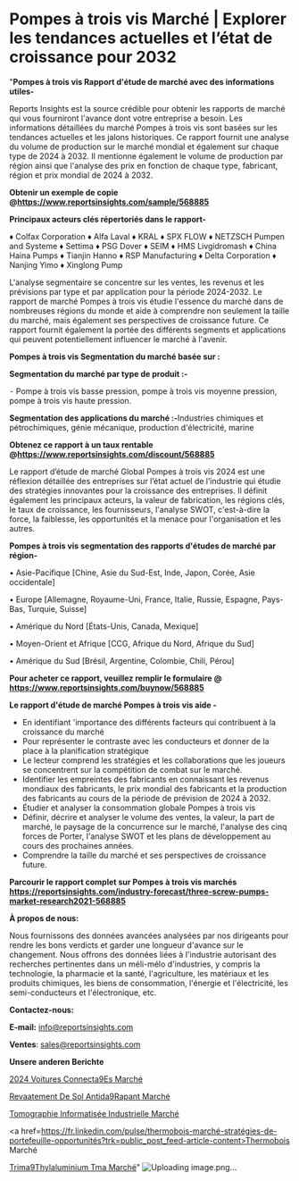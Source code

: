 # Pompes à trois vis Marché | Explorer les tendances actuelles et l’état de croissance pour 2032

"<strong>Pompes à trois vis Rapport d'étude de marché avec des informations utiles-</strong>

Reports Insights est la source crédible pour obtenir les rapports de marché qui vous fourniront l'avance dont votre entreprise a besoin. Les informations détaillées du marché Pompes à trois vis sont basées sur les tendances actuelles et les jalons historiques. Ce rapport fournit une analyse du volume de production sur le marché mondial et également sur chaque type de 2024 à 2032. Il mentionne également le volume de production par région ainsi que l'analyse des prix en fonction de chaque type, fabricant, région et prix mondial de 2024 à 2032.

<strong><b>Obtenir un exemple de copie @</b></strong><a href=https://www.reportsinsights.com/sample/568885><strong><b>https://www.reportsinsights.com/sample/568885</b></strong></a>

<b>Principaux acteurs clés répertoriés dans le rapport-</b>

<b> </b>♦ Colfax Corporation
♦ Alfa Laval
♦ KRAL
♦ SPX FLOW
♦ NETZSCH Pumpen and Systeme
♦ Settima
♦ PSG Dover
♦ SEIM
♦ HMS Livgidromash
♦ China Haina Pumps
♦ Tianjin Hanno
♦ RSP Manufacturing
♦ Delta Corporation
♦ Nanjing Yimo
♦ Xinglong Pump

L'analyse segmentaire se concentre sur les ventes, les revenus et les prévisions par type et par application pour la période 2024-2032. Le rapport de marché Pompes à trois vis étudie l'essence du marché dans de nombreuses régions du monde et aide à comprendre non seulement la taille du marché, mais également ses perspectives de croissance future. Ce rapport fournit également la portée des différents segments et applications qui peuvent potentiellement influencer le marché à l'avenir.

<strong>Pompes à trois vis Segmentation du marché basée sur :</strong>

<strong>Segmentation du marché par type de produit :-</strong>

⁃ Pompe à trois vis basse pression, pompe à trois vis moyenne pression, pompe à trois vis haute pression.

<strong>Segmentation des applications du marché :-</strong>Industries chimiques et pétrochimiques, génie mécanique, production d'électricité, marine

<strong><b>Obtenez ce rapport à un taux rentable @</b></strong><a href=https://www.reportsinsights.com/discount/568885><strong><b>https://www.reportsinsights.com/discount/568885</b></strong></a>

Le rapport d’étude de marché Global Pompes à trois vis 2024 est une réflexion détaillée des entreprises sur l’état actuel de l’industrie qui étudie des stratégies innovantes pour la croissance des entreprises. Il définit également les principaux acteurs, la valeur de fabrication, les régions clés, le taux de croissance, les fournisseurs, l'analyse SWOT, c'est-à-dire la force, la faiblesse, les opportunités et la menace pour l'organisation et les autres.

<strong>Pompes à trois vis segmentation des rapports d'études de marché par région-</strong>

• Asie-Pacifique [Chine, Asie du Sud-Est, Inde, Japon, Corée, Asie occidentale]

• Europe [Allemagne, Royaume-Uni, France, Italie, Russie, Espagne, Pays-Bas, Turquie, Suisse]

• Amérique du Nord [États-Unis, Canada, Mexique]

• Moyen-Orient et Afrique [CCG, Afrique du Nord, Afrique du Sud]

• Amérique du Sud [Brésil, Argentine, Colombie, Chili, Pérou]

<strong>Pour acheter ce rapport, veuillez remplir le formulaire @   <a href=https://www.reportsinsights.com/buynow/568885>https://www.reportsinsights.com/buynow/568885</a></strong>

<strong>Le rapport d'étude de marché Pompes à trois vis aide -</strong>
<ul>
  <li>En identifiant 'importance des différents facteurs qui contribuent à la croissance du marché</li>
  <li>Pour représenter le contraste avec les conducteurs et donner de la place à la planification stratégique</li>
  <li>Le lecteur comprend les stratégies et les collaborations que les joueurs se concentrent sur la compétition de combat sur le marché.</li>
  <li>Identifier les empreintes des fabricants en connaissant les revenus mondiaux des fabricants, le prix mondial des fabricants et la production des fabricants au cours de la période de prévision de 2024 à 2032.</li>
  <li>Étudier et analyser la consommation globale Pompes à trois vis</li>
  <li>Définir, décrire et analyser le volume des ventes, la valeur, la part de marché, le paysage de la concurrence sur le marché, l'analyse des cinq forces de Porter, l'analyse SWOT et les plans de développement au cours des prochaines années.</li>
  <li>Comprendre la taille du marché et ses perspectives de croissance future.</li>
</ul>

<strong>Parcourir le rapport complet sur Pompes à trois vis marchés <a href=https://reportsinsights.com/industry-forecast/three-screw-pumps-market-research2021-568885>https://reportsinsights.com/industry-forecast/three-screw-pumps-market-research2021-568885</a></strong>

<strong>À propos de nous:</strong>

Nous fournissons des données avancées analysées par nos dirigeants pour rendre les bons verdicts et garder une longueur d'avance sur le changement. Nous offrons des données liées à l'industrie autorisant des recherches pertinentes dans un méli-mélo d'industries, y compris la technologie, la pharmacie et la santé, l'agriculture, les matériaux et les produits chimiques, les biens de consommation, l'énergie et l'électricité, les semi-conducteurs et l'électronique, etc.

<strong>Contactez-nous:</strong>

<strong>E-mail:</strong> <a href=mailto:info@reportsinsights.com>info@reportsinsights.com</a>

<strong>Ventes</strong>: <a href=mailto:sales@reportsinsights.com>sales@reportsinsights.com</a>

<strong>Unsere anderen Berichte</strong>

<a href=https://www.linkedin.com/pulse/2024-voitures-connect%C3%A9es-march%C3%A9-segmentation-fts1c/>2024 Voitures Connecta9Es Marché</a>

<a href=https://www.linkedin.com/pulse/rev%C3%AAtement-de-sol-antid%C3%A9rapant-march%C3%A9-2024-2032-cuelc/>Revaatement De Sol Antida9Rapant Marché</a>

<a href=https://www.linkedin.com/pulse/tomographie-informatisée-industrielle-marché-progrès-hvntc/>Tomographie Informatisée Industrielle Marché</a>

<a href=https://fr.linkedin.com/pulse/thermobois-marché-stratégies-de-portefeuille-opportunités?trk=public_post_feed-article-content>Thermobois Marché</a>

<a href=https://www.linkedin.com/pulse/trim%C3%A9thylaluminium-tma-march%C3%A9-rapport-2024-aucrf/>Trima9Thylaluminium Tma Marché</a>"
![Uploading image.png…]()
